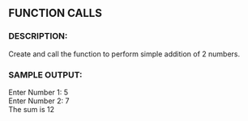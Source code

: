 ## FUNCTION CALLS
### **DESCRIPTION**: 
Create and call the function to perform simple addition of 2 numbers. 

### **SAMPLE OUTPUT:**

Enter Number 1: 5 <br>
Enter Number 2: 7 <br>
The sum is 12 <br>

